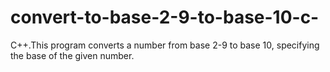 # convert-to-base-2-9-to-base-10-c-
C++.This program converts a number from base 2-9 to base 10, specifying the base of the given number.
